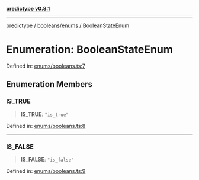 [**predictype v0.8.1**](../../../README.md)

***

[predictype](../../../modules.md) / [booleans/enums](../README.md) / BooleanStateEnum

# Enumeration: BooleanStateEnum

Defined in: [enums/booleans.ts:7](https://github.com/maduhaime/predictype/blob/2310adbaccb6fbc00cdab8e345e79bd5b09e40f5/src/enums/booleans.ts#L7)

## Enumeration Members

### IS\_TRUE

> **IS\_TRUE**: `"is_true"`

Defined in: [enums/booleans.ts:8](https://github.com/maduhaime/predictype/blob/2310adbaccb6fbc00cdab8e345e79bd5b09e40f5/src/enums/booleans.ts#L8)

***

### IS\_FALSE

> **IS\_FALSE**: `"is_false"`

Defined in: [enums/booleans.ts:9](https://github.com/maduhaime/predictype/blob/2310adbaccb6fbc00cdab8e345e79bd5b09e40f5/src/enums/booleans.ts#L9)
